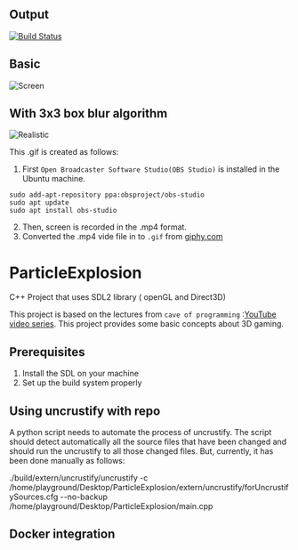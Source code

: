 ## Output

[![Build Status](https://dev.azure.com/MrPoudel/Test/_apis/build/status/MrPoudel.ParticleExplosion?branchName=master)](https://dev.azure.com/MrPoudel/Test/_build/latest?definitionId=1&branchName=master)

## Basic

![Screen](https://media.giphy.com/media/L1Kzrlf8D7Oo9m8U4x/giphy.gif)

## With 3x3 box blur algorithm

![Realistic](https://media.giphy.com/media/Masb8ORIR4N4I87G63/giphy.gif)

This .gif is created as follows:

1.  First `Open Broadcaster Software Studio(OBS Studio)` is installed in the Ubuntu machine.

```
sudo add-apt-repository ppa:obsproject/obs-studio
sudo apt update
sudo apt install obs-studio
```

2. Then, screen is recorded in the .mp4 format.
3. Converted the .mp4 vide file in to `.gif` from [giphy.com](https://giphy.com/)


# ParticleExplosion
C++ Project that uses SDL2 library ( openGL and Direct3D)

This project is based on the lectures from `cave of programming` :[YouTube video series](https://www.youtube.com/watch?v=1MKhigIml3E&list=PLmpc3xvYSk4wDCP5zjt2QQXe8-JGHa4Kt).
This project provides some basic concepts about 3D gaming.

## Prerequisites
1. Install the SDL on your machine
2. Set up the build system properly

## Using uncrustify with repo

A python script needs to automate the process of uncrustify. The script should detect automatically all the source files that have been changed and should run the uncrustify to all those changed files.
But, currently, it has been done manually as follows:

./build/extern/uncrustify/uncrustify -c /home/playground/Desktop/ParticleExplosion/extern/uncrustify/forUncrustifySources.cfg --no-backup /home/playground/Desktop/ParticleExplosion/main.cpp

## Docker integration
